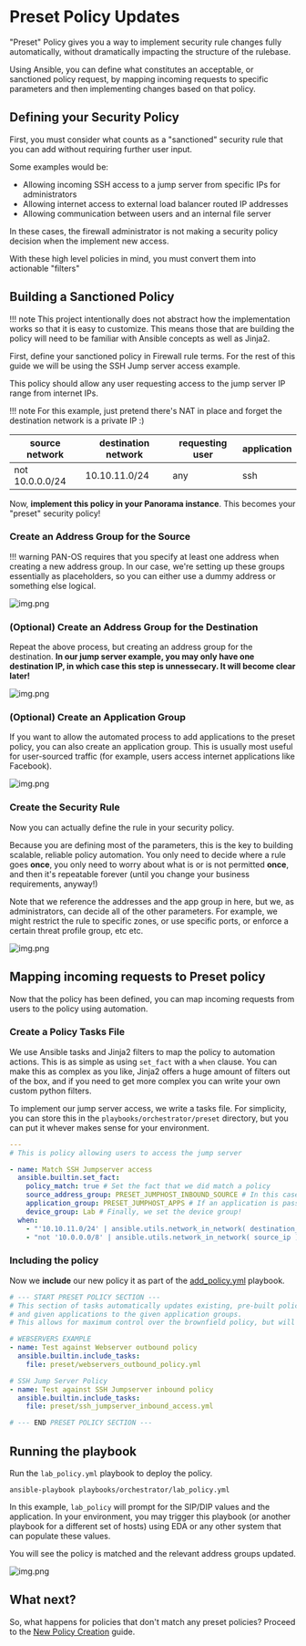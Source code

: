 # Preset Policy Updates

"Preset" Policy gives you a way to implement security rule changes fully automatically, without dramatically impacting 
the structure of the rulebase.

Using Ansible, you can define what constitutes an acceptable, or sanctioned policy request, by mapping incoming
requests to specific parameters and then implementing changes based on that policy.

## Defining your Security Policy

First, you must consider what counts as a "sanctioned" security rule that you can add without requiring further user
input. 

Some examples would be:

 * Allowing incoming SSH access to a jump server from specific IPs for administrators
 * Allowing internet access to external load balancer routed IP addresses
 * Allowing communication between users and an internal file server

In these cases, the firewall administrator is not making a security policy decision when the implement new access.

With these high level policies in mind, you must convert them into actionable "filters"

## Building a Sanctioned Policy

!!! note
    This project intentionally does not abstract how the implementation works so that it is easy to customize. This
    means those that are building the policy will need to be familiar with Ansible concepts as well as Jinja2.

First, define your sanctioned policy in Firewall rule terms. For the rest of this guide we will be using the 
SSH Jump server access example.

This policy should allow any user requesting access to the jump server IP range from internet IPs. 

!!! note
    For this example, just pretend there's NAT in place and forget the destination network is a private IP :) 

source network | destination network | requesting user | application
--- |---------------------| --- | ---
not 10.0.0.0/24 | 10.10.11.0/24       | any | ssh

Now, **implement this policy in your Panorama instance**. This becomes your "preset" security policy!

### Create an Address Group for the Source

!!! warning
    PAN-OS requires that you specify at least one address when creating a new address group. In our case, we're setting
    up these groups essentially as placeholders, so you can either use a dummy address or something else logical.

![img.png](define_source_addr_group.png)

### (Optional) Create an Address Group for the Destination

Repeat the above process, but creating an address group for the destination. **In our jump server example, you may 
only have one destination IP, in which case this step is unnessecary. It will become clear later!**

![img.png](define_destination_addr_group.png)

### (Optional) Create an Application Group 

If you want to allow the automated process to add applications to the preset policy, you can also create an application
group. This is usually most useful for user-sourced traffic (for example, users access internet applications like
Facebook).

![img.png](define_app_group.png)

### Create the Security Rule

Now you can actually define the rule in your security policy.

Because you are defining most of the parameters, this is the key to building scalable, reliable policy automation. 
You only need to decide where a rule goes **once**, you only need to worry about what is or is not permitted **once**,
and then it's repeatable forever (until you change your business requirements, anyway!)

Note that we reference the addresses and the app group in here, but we, as administrators, can decide all of the other
parameters. For example, we might restrict the rule to specific zones, or use specific ports, or enforce a certain
threat profile group, etc etc.

![img.png](define_security_rule.png)

## Mapping incoming requests to Preset policy

Now that the policy has been defined, you can map incoming requests from users to the policy using automation.

### Create a Policy Tasks File

We use Ansible tasks and Jinja2 filters to map the policy to automation actions. This is as simple as using `set_fact` 
with a `when` clause. You can make this as complex as you like, Jinja2 offers a huge amount of filters out of the box,
and if you need to get more complex you can write your own custom python filters.

To implement our jump server access, we write a tasks file. For simplicity, you can store this in the `playbooks/orchestrator/preset`
directory, but you can put it whever makes sense for your environment.

```yaml title="ssh_jumpserver_inbound_access.yml"
---
# This is policy allowing users to access the jump server

- name: Match SSH Jumpserver access
  ansible.builtin.set_fact:
    policy_match: true # Set the fact that we did match a policy
    source_address_group: PRESET_JUMPHOST_INBOUND_SOURCE # In this case, the policy preset is an address_group type
    application_group: PRESET_JUMPHOST_APPS # If an application is passed, we should also include it in the policy.
    device_group: Lab # Finally, we set the device group!
  when:
    - "'10.10.11.0/24' | ansible.utils.network_in_network( destination_ip )"
    - "not '10.0.0.0/8' | ansible.utils.network_in_network( source_ip )"
```

### Including the policy

Now we **include** our new policy it as part of the [add_policy.yml](../../playbooks/orchestrator/add_policy.yml) playbook. 


```yaml title="add_policy.yml"
# --- START PRESET POLICY SECTION ---
# This section of tasks automatically updates existing, pre-built policies by simply updating existing address-groups
# and given applications to the given application groups.
# This allows for maximum control over the brownfield policy, but will only catch certain use cases.

# WEBSERVERS EXAMPLE
- name: Test against Webserver outbound policy
  ansible.builtin.include_tasks:
    file: preset/webservers_outbound_policy.yml

# SSH Jump Server Policy
- name: Test against SSH Jumpserver inbound policy
  ansible.builtin.include_tasks:
    file: preset/ssh_jumpserver_inbound_access.yml

# --- END PRESET POLICY SECTION ---
```

## Running the playbook

Run the `lab_policy.yml` playbook to deploy the policy.

```shell
ansible-playbook playbooks/orchestrator/lab_policy.yml
```

In this example, `lab_policy` will prompt for the SIP/DIP values and the application. In your environment, you may
trigger this playbook (or another playbook for a different set of hosts) using EDA or any other system that can 
populate these values.

You will see the policy is matched and the relevant address groups updated.

![img.png](run_lab_policy.png)

## What next?

So, what happens for policies that don't match any preset policies? Proceed to the [New Policy Creation](new_policy_creation.md)
guide.